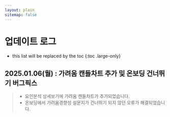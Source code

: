 ```yaml
---
layout: plain
sitemap: false
---
```


# 업데이트 로그

* this list will be replaced by the toc
{:toc .large-only}


## 2025.01.06(월) : 가려움 캔들차트 추가 및 온보딩 건너뛰기 버그픽스
> * 요인분석 상세보기에 가려움 캔들차트가 추가되었습니다.<br/>
> * 온보딩에서 가려움경향성 설문지가 건너뛰기 되지 않던 오류가 해결되었습니다.
